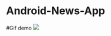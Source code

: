 # Android-News-App

#Gif demo
![](https://github.com/zbs9804/Android-News-App/blob/main/Android%20news%20app.gif)
